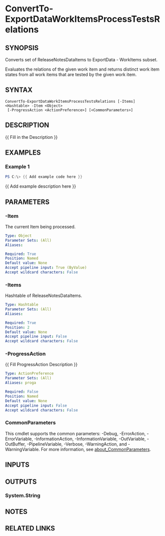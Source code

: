 ﻿---
external help file: AzureDevOpsApi-help.xml
Module Name: AzureDevOpsApi
online version:
schema: 2.0.0
---

# ConvertTo-ExportDataWorkItemsProcessTestsRelations

## SYNOPSIS
Converts set of ReleaseNotesDataItems to ExportData - WorkItems subset.

Evaluates the relations of the given work item and returns distinct
work item states from all work items that are tested by the given work item.

## SYNTAX

```
ConvertTo-ExportDataWorkItemsProcessTestsRelations [-Items] <Hashtable> -Item <Object>
 [-ProgressAction <ActionPreference>] [<CommonParameters>]
```

## DESCRIPTION
{{ Fill in the Description }}

## EXAMPLES

### Example 1
```powershell
PS C:\> {{ Add example code here }}
```

{{ Add example description here }}

## PARAMETERS

### -Item
The current Item being processed.

```yaml
Type: Object
Parameter Sets: (All)
Aliases:

Required: True
Position: Named
Default value: None
Accept pipeline input: True (ByValue)
Accept wildcard characters: False
```

### -Items
Hashtable of ReleaseNotesDataItems.

```yaml
Type: Hashtable
Parameter Sets: (All)
Aliases:

Required: True
Position: 2
Default value: None
Accept pipeline input: False
Accept wildcard characters: False
```

### -ProgressAction
{{ Fill ProgressAction Description }}

```yaml
Type: ActionPreference
Parameter Sets: (All)
Aliases: proga

Required: False
Position: Named
Default value: None
Accept pipeline input: False
Accept wildcard characters: False
```

### CommonParameters
This cmdlet supports the common parameters: -Debug, -ErrorAction, -ErrorVariable, -InformationAction, -InformationVariable, -OutVariable, -OutBuffer, -PipelineVariable, -Verbose, -WarningAction, and -WarningVariable. For more information, see [about_CommonParameters](http://go.microsoft.com/fwlink/?LinkID=113216).

## INPUTS

## OUTPUTS

### System.String
## NOTES

## RELATED LINKS
